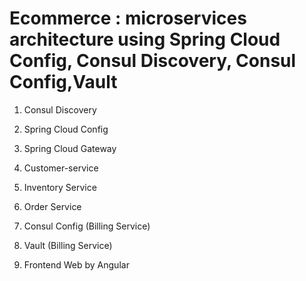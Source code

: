 # Ecommerce : microservices architecture using Spring Cloud Config, Consul Discovery, Consul Config,Vault
1. Consul Discovery
    
2. Spring Cloud Config
    
3. Spring Cloud Gateway
    
4. Customer-service
    
5. Inventory Service
    
6. Order Service
    
7. Consul Config (Billing Service)
    
8. Vault (Billing Service)
    
9. Frontend Web by Angular
